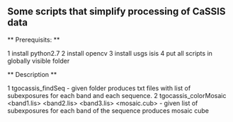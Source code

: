 ## Some scripts that simplify processing of CaSSIS data

** Prerequisits: **

1 install python2.7
2 install opencv
3 install usgs isis
4 put all scripts in globally visible folder

** Description **

1 tgocassis_findSeq <cassisFolder>  - given folder produces txt files with list of subexposures for each band and each sequence.
2 tgocassis_colorMosaic <band1.lis> <band2.lis> <band3.lis> <mosaic.cub> - given list of subexposures for each band of the sequence produces mosaic cube
